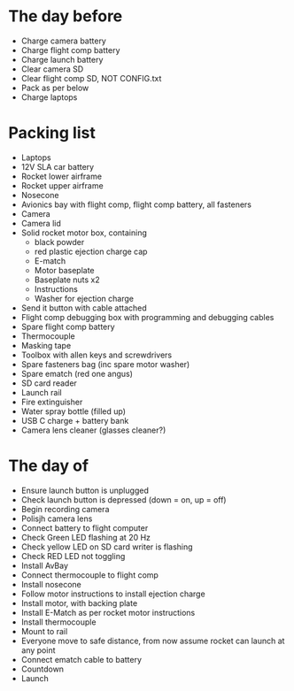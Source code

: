 # The day before
- Charge camera battery
- Charge flight comp battery
- Charge launch battery
- Clear camera SD
- Clear flight comp SD, NOT CONFIG.txt
- Pack as per below
- Charge laptops

# Packing list
- Laptops
- 12V SLA car battery
- Rocket lower airframe
- Rocket upper airframe
- Nosecone
- Avionics bay with flight comp, flight comp battery, all fasteners
- Camera
- Camera lid
- Solid rocket motor box, containing
    - black powder
    - red plastic ejection charge cap
    - E-match
    - Motor baseplate
    - Baseplate nuts x2
    - Instructions
    - Washer for ejection charge
- Send it button with cable attached
- Flight comp debugging box with programming and debugging cables
- Spare flight comp battery
- Thermocouple
- Masking tape
- Toolbox with allen keys and screwdrivers
- Spare fasteners bag (inc spare motor washer)
- Spare ematch (red one angus)
- SD card reader
- Launch rail
- Fire extinguisher
- Water spray bottle (filled up)
- USB C charge + battery bank
- Camera lens cleaner (glasses cleaner?)


# The day of
- Ensure launch button is unplugged
- Check launch button is depressed (down = on, up = off)
- Begin recording camera
- Polisjh camera lens
- Connect battery to flight computer
- Check Green LED flashing at 20 Hz
- Check yellow LED on SD card writer is flashing
- Check RED LED not toggling
- Install AvBay
- Connect thermocouple to flight comp
- Install nosecone
- Follow motor instructions to install ejection charge
- Install motor, with backing plate
- Install E-Match as per rocket motor instructions
- Install thermocouple
- Mount to rail
- Everyone move to safe distance, from now assume rocket can launch at any point
- Connect ematch cable to battery
- Countdown
- Launch